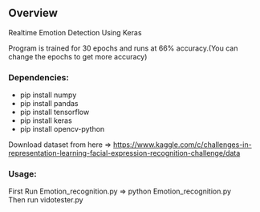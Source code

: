 ## Overview
Realtime Emotion Detection Using Keras



Program is trained for 30 epochs and runs at 66% accuracy.(You can change the epochs to get more accuracy)

### Dependencies:
* pip install numpy
* pip install pandas
* pip install tensorflow
* pip install keras
* pip install opencv-python

Download dataset from here => https://www.kaggle.com/c/challenges-in-representation-learning-facial-expression-recognition-challenge/data </br>

### Usage:
First Run Emotion_recognition.py => python Emotion_recognition.py</br>
Then run vidotester.py



